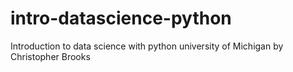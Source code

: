 # intro-datascience-python
Introduction to data science with python university of Michigan by Christopher Brooks 
